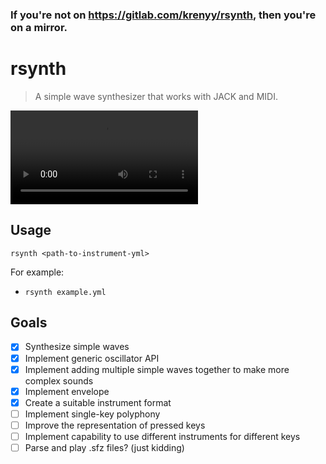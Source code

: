 ### If you're not on <https://gitlab.com/krenyy/rsynth>, then you're on a mirror.

# rsynth

> A simple wave synthesizer that works with JACK and MIDI.

![](./static/demonstration.mp4)

## Usage

`rsynth <path-to-instrument-yml>`

For example:

- `rsynth example.yml`

## Goals

- [x] Synthesize simple waves
- [x] Implement generic oscillator API
- [x] Implement adding multiple simple waves together to make more complex sounds
- [x] Implement envelope
- [x] Create a suitable instrument format
- [ ] Implement single-key polyphony
- [ ] Improve the representation of pressed keys
- [ ] Implement capability to use different instruments for different keys
- [ ] Parse and play .sfz files? (just kidding)
